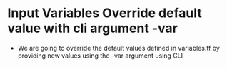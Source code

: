 # Input Variables Override default value with cli argument -var
- We are going to override the default values defined in variables.tf by providing new values using the -var argument using CLI
